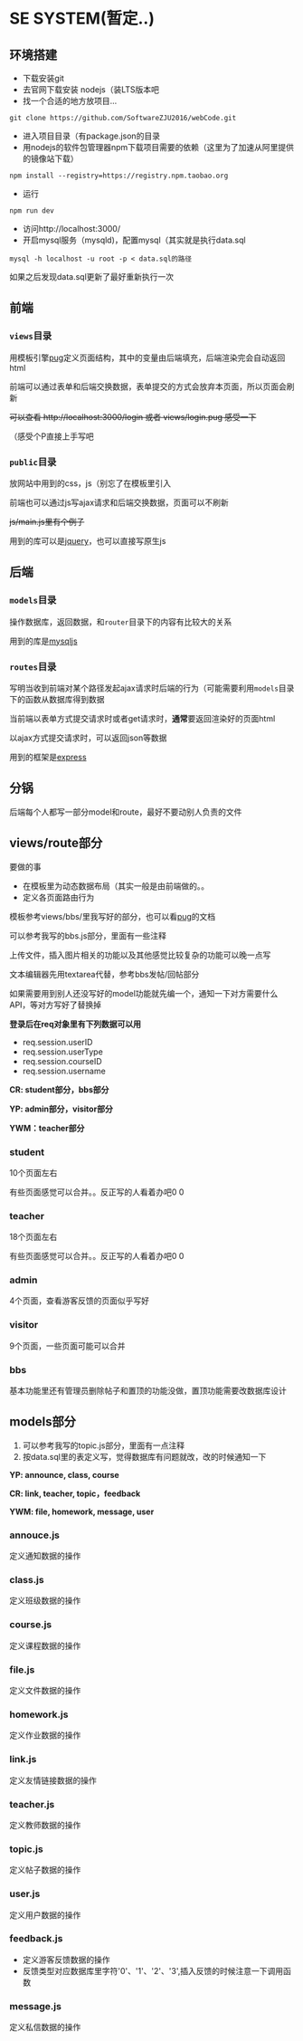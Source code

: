 # SE SYSTEM(暂定..)
## 环境搭建
+ 下载安装git
+ 去官网下载安装 nodejs（装LTS版本吧
+ 找一个合适的地方放项目...
```
git clone https://github.com/SoftwareZJU2016/webCode.git
```
+ 进入项目目录（有package.json的目录
+ 用nodejs的软件包管理器npm下载项目需要的依赖（这里为了加速从阿里提供的镜像站下载）
```
npm install --registry=https://registry.npm.taobao.org
```
+ 运行
```
npm run dev
```
+ 访问http://localhost:3000/
+ 开启mysql服务（mysqld)，配置mysql（其实就是执行data.sql
```
mysql -h localhost -u root -p < data.sql的路径
```
如果之后发现data.sql更新了最好重新执行一次

## 前端
### `views`目录
用模板引擎[pug](https://pugjs.org)定义页面结构，其中的变量由后端填充，后端渲染完会自动返回html

前端可以通过表单和后端交换数据，表单提交的方式会放弃本页面，所以页面会刷新

<p style="text-decoration: line-through">可以查看 http://localhost:3000/login 或者 views/login.pug 感受一下</p>
（感受个P直接上手写吧

### `public`目录
放网站中用到的css，js（别忘了在模板里引入

前端也可以通过js写ajax请求和后端交换数据，页面可以不刷新

<p style="text-decoration: line-through">js/main.js里有个例子</p>


用到的库可以是[jquery](http://jquery.com/)，也可以直接写原生js

## 后端
### `models`目录
操作数据库，返回数据，和`router`目录下的内容有比较大的关系

用到的库是[mysqljs](https://github.com/mysqljs/mysql)

### `routes`目录
写明当收到前端对某个路径发起ajax请求时后端的行为（可能需要利用`models`目录下的函数从数据库得到数据

当前端以表单方式提交请求时或者get请求时，**通常**要返回渲染好的页面html

以ajax方式提交请求时，可以返回json等数据

用到的框架是[express](https://expressjs.com)

## 分锅
后端每个人都写一部分model和route，最好不要动别人负责的文件

## views/route部分
要做的事
+ 在模板里为动态数据布局（其实一般是由前端做的。。
+ 定义各页面路由行为

模板参考views/bbs/里我写好的部分，也可以看[pug](https://pugjs.org)的文档

可以参考我写的bbs.js部分，里面有一些注释

上传文件，插入图片相关的功能以及其他感觉比较复杂的功能可以晚一点写

文本编辑器先用textarea代替，参考bbs发帖/回帖部分

如果需要用到别人还没写好的model功能就先编一个，通知一下对方需要什么API，等对方写好了替换掉

**登录后在req对象里有下列数据可以用**
+ req.session.userID
+ req.session.userType
+ req.session.courseID
+ req.session.username

**CR: student部分，bbs部分**

**YP: admin部分，visitor部分**

**YWM：teacher部分**

### student 
10个页面左右

有些页面感觉可以合并。。反正写的人看着办吧0 0

### teacher 
18个页面左右

有些页面感觉可以合并。。反正写的人看着办吧0 0

### admin
4个页面，查看游客反馈的页面似乎写好

### visitor
9个页面，一些页面可能可以合并

### bbs
基本功能里还有管理员删除帖子和置顶的功能没做，置顶功能需要改数据库设计

## models部分
1. 可以参考我写的topic.js部分，里面有一点注释
2. 按data.sql里的表定义写，觉得数据库有问题就改，改的时候通知一下

**YP: announce, class, course**

**CR: link, teacher, topic，feedback**

**YWM: file, homework, message, user**

### annouce.js
定义通知数据的操作

### class.js
定义班级数据的操作

### course.js
定义课程数据的操作

### file.js
定义文件数据的操作

### homework.js
定义作业数据的操作

### link.js
定义友情链接数据的操作

### teacher.js
定义教师数据的操作

### topic.js
定义帖子数据的操作

### user.js
定义用户数据的操作

### feedback.js
- 定义游客反馈数据的操作
- 反馈类型对应数据库里字符'0'、'1'、'2'、'3',插入反馈的时候注意一下调用函数

### message.js
定义私信数据的操作